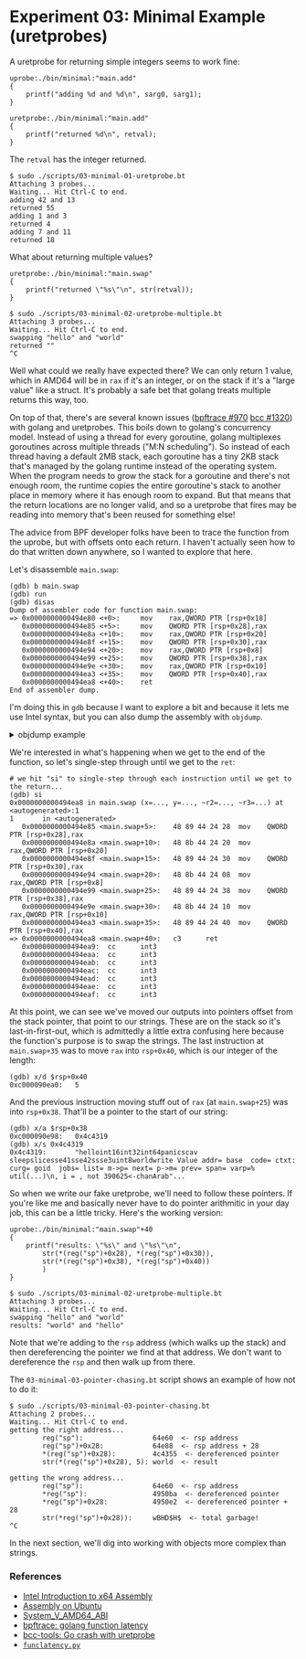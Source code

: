 # Experiment 03: Minimal Example (uretprobes)


A uretprobe for returning simple integers seems to work fine:

```
uprobe:./bin/minimal:"main.add"
{
    printf("adding %d and %d\n", sarg0, sarg1);
}

uretprobe:./bin/minimal:"main.add"
{
    printf("returned %d\n", retval);
}
```

The `retval` has the integer returned.

```
$ sudo ./scripts/03-minimal-01-uretprobe.bt
Attaching 3 probes...
Waiting... Hit Ctrl-C to end.
adding 42 and 13
returned 55
adding 1 and 3
returned 4
adding 7 and 11
returned 18
```

What about returning multiple values?


```
uretprobe:./bin/minimal:"main.swap"
{
    printf("returned \"%s\"\n", str(retval));
}
```

```
$ sudo ./scripts/03-minimal-02-uretprobe-multiple.bt
Attaching 3 probes...
Waiting... Hit Ctrl-C to end.
swapping "hello" and "world"
returned ""
^C
```

Well what could we really have expected there?  We can only return 1 value, which in AMD64 will be in `rax` if it's an integer, or on the stack if it's a "large value" like a struct. It's probably a safe bet that golang treats multiple returns this way, too.

On top of that, there's are several known issues ([bpftrace #970](https://github.com/iovisor/bpftrace/issues/970) [bcc #1320](https://github.com/iovisor/bcc/issues/1320)) with golang and uretprobes. This boils down to golang's concurrency model. Instead of using a thread for every goroutine, golang multiplexes goroutines across multiple threads ("M:N scheduling"). So instead of each thread having a default 2MB stack, each goroutine has a tiny 2KB stack that's managed by the golang runtime instead of the operating system. When the program needs to grow the stack for a goroutine and there's not enough room, the runtime copies the entire goroutine's stack to another place in memory where it has enough room to expand. But that means that the return locations are no longer valid, and so a uretprobe that fires may be reading into memory that's been reused for something else!

The advice from BPF developer folks have been to trace the function from the uprobe, but with offsets onto each return. I haven't actually seen how to do that written down anywhere, so I wanted to explore that here.

Let's disassemble `main.swap`:

```
(gdb) b main.swap
(gdb) run
(gdb) disas
Dump of assembler code for function main.swap:
=> 0x0000000000494e80 <+0>:     mov    rax,QWORD PTR [rsp+0x18]
   0x0000000000494e85 <+5>:     mov    QWORD PTR [rsp+0x28],rax
   0x0000000000494e8a <+10>:    mov    rax,QWORD PTR [rsp+0x20]
   0x0000000000494e8f <+15>:    mov    QWORD PTR [rsp+0x30],rax
   0x0000000000494e94 <+20>:    mov    rax,QWORD PTR [rsp+0x8]
   0x0000000000494e99 <+25>:    mov    QWORD PTR [rsp+0x38],rax
   0x0000000000494e9e <+30>:    mov    rax,QWORD PTR [rsp+0x10]
   0x0000000000494ea3 <+35>:    mov    QWORD PTR [rsp+0x40],rax
   0x0000000000494ea8 <+40>:    ret
End of assembler dump.
```

I'm doing this in `gdb` because I want to explore a bit and because it lets me use Intel syntax, but you can also dump the assembly with `objdump`.

<details><summary>objdump example</summary>

```
$ objdump --disassemble=main.swap -S ./bin/minimal

./bin/minimal:     file format elf64-x86-64


Disassembly of section .text:

0000000000494e80 <main.swap>:
        return x + y
}

// function that returns strings
func swap(x, y string) (string, string) {
        return y, x
  494e80:       48 8b 44 24 18          mov    0x18(%rsp),%rax
  494e85:       48 89 44 24 28          mov    %rax,0x28(%rsp)
  494e8a:       48 8b 44 24 20          mov    0x20(%rsp),%rax
  494e8f:       48 89 44 24 30          mov    %rax,0x30(%rsp)
  494e94:       48 8b 44 24 08          mov    0x8(%rsp),%rax
  494e99:       48 89 44 24 38          mov    %rax,0x38(%rsp)
  494e9e:       48 8b 44 24 10          mov    0x10(%rsp),%rax
  494ea3:       48 89 44 24 40          mov    %rax,0x40(%rsp)
  494ea8:       c3                      retq
```

</details>

We're interested in what's happening when we get to the end of the function, so let's single-step through until we get to the `ret`:

```
# we hit "si" to single-step through each instruction until we get to the return...
(gdb) si
0x0000000000494ea8 in main.swap (x=..., y=..., ~r2=..., ~r3=...) at <autogenerated>:1
1       in <autogenerated>
   0x0000000000494e85 <main.swap+5>:    48 89 44 24 28  mov    QWORD PTR [rsp+0x28],rax
   0x0000000000494e8a <main.swap+10>:   48 8b 44 24 20  mov    rax,QWORD PTR [rsp+0x20]
   0x0000000000494e8f <main.swap+15>:   48 89 44 24 30  mov    QWORD PTR [rsp+0x30],rax
   0x0000000000494e94 <main.swap+20>:   48 8b 44 24 08  mov    rax,QWORD PTR [rsp+0x8]
   0x0000000000494e99 <main.swap+25>:   48 89 44 24 38  mov    QWORD PTR [rsp+0x38],rax
   0x0000000000494e9e <main.swap+30>:   48 8b 44 24 10  mov    rax,QWORD PTR [rsp+0x10]
   0x0000000000494ea3 <main.swap+35>:   48 89 44 24 40  mov    QWORD PTR [rsp+0x40],rax
=> 0x0000000000494ea8 <main.swap+40>:   c3      ret
   0x0000000000494ea9:  cc      int3
   0x0000000000494eaa:  cc      int3
   0x0000000000494eab:  cc      int3
   0x0000000000494eac:  cc      int3
   0x0000000000494ead:  cc      int3
   0x0000000000494eae:  cc      int3
   0x0000000000494eaf:  cc      int3
```

At this point, we can see we've moved our outputs into pointers offset from the stack pointer, that point to our strings. These are on the stack so it's last-in-first-out, which is admittedly a little extra confusing here because the function's purpose is to swap the strings. The last instruction at `main.swap+35` was to move `rax` into `rsp+0x40`, which is our integer of the length:

```
(gdb) x/d $rsp+0x40
0xc000090ea0:   5
```

And the previous instruction moving stuff out of `rax` (at `main.swap+25`) was into `rsp+0x38`. That'll be a pointer to the start of our string:

```
(gdb) x/a $rsp+0x38
0xc000090e98:   0x4c4319
(gdb) x/s 0x4c4319
0x4c4319:       "helloint16int32int64panicscav sleepslicesse41sse42ssse3uint8worldwrite Value addr= base  code= ctxt: curg= goid  jobs= list= m->p= next= p->m= prev= span= varp=% util(...)\n, i = , not 390625<-chanArab"...
```

So when we write our fake uretprobe, we'll need to follow these pointers. If you're like me and basically never have to do pointer arithmitic in your day job, this can be a little tricky. Here's the working version:

```
uprobe:./bin/minimal:"main.swap"+40
{
    printf("results: \"%s\" and \"%s\"\n",
        str(*(reg("sp")+0x28), *(reg("sp")+0x30)),
        str(*(reg("sp")+0x38), *(reg("sp")+0x40))
        )
}
```

```
$ sudo ./scripts/03-minimal-02-uretprobe-multiple.bt
Attaching 3 probes...
Waiting... Hit Ctrl-C to end.
swapping "hello" and "world"
results: "world" and "hello"
```

Note that we're adding to the `rsp` address (which walks up the stack) and then dereferencing the pointer we find at that address. We don't want to dereference the `rsp` and then walk up from there.

The `03-minimal-03-pointer-chasing.bt` script shows an example of how not to do it:

```
$ sudo ./scripts/03-minimal-03-pointer-chasing.bt
Attaching 2 probes...
Waiting... Hit Ctrl-C to end.
getting the right address...
        reg("sp"):                 64e60  <- rsp address
        reg("sp")+0x28:            64e88  <- rsp address + 28
        *(reg("sp")+0x28):         4c4355  <- dereferenced pointer
        str(*(reg("sp")+0x28), 5): world  <- result

getting the wrong address...
        reg("sp"):                 64e60  <- rsp address
        *reg("sp"):                4950ba  <- dereferenced pointer
        *reg("sp")+0x28:           4950e2  <- dereferenced pointer + 28
        str(*reg("sp")+0x28)):     wBHD$H$  <- total garbage!
^C
```

In the next section, we'll dig into working with objects more complex than strings.


### References

- [Intel Introduction to x64 Assembly](https://software.intel.com/sites/default/files/m/d/4/1/d/8/Introduction_to_x64_Assembly.pdf)
- [Assembly on Ubuntu](http://www.egr.unlv.edu/~ed/assembly64.pdf)
- [System_V_AMD64_ABI](https://en.wikipedia.org/wiki/X86_calling_conventions#System_V_AMD64_ABI)
- [bpftrace: golang function latency](https://github.com/iovisor/bpftrace/issues/970)
- [bcc-tools: Go crash with uretprobe](https://github.com/iovisor/bcc/issues/1320)
- [`funclatency.py`](https://github.com/iovisor/bcc/blob/master/tools/funclatency.py)
